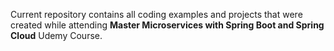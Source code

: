 Current repository contains all coding examples and projects that were created while attending **Master Microservices with Spring Boot and Spring Cloud** Udemy Course. 
